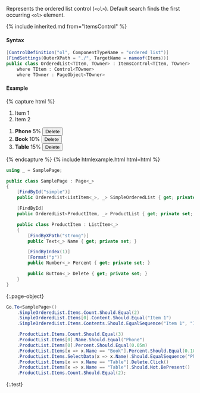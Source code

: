 Represents the ordered list control (`<ol>`). Default search finds the first occurring `<ol>` element.

{% include inherited.md from="ItemsControl" %}

#### Syntax

```cs
[ControlDefinition("ol", ComponentTypeName = "ordered list")]
[FindSettings(OuterXPath = "./", TargetName = nameof(Items))]
public class OrderedList<TItem, TOwner> : ItemsControl<TItem, TOwner>
    where TItem : Control<TOwner>
    where TOwner : PageObject<TOwner>
```

#### Example

{% capture html %}
<div>
    <ol id="simple">
        <li>Item 1</li>
        <li>Item 2</li>
    </ol>
    <ol id="product-list">
        <li>
            <strong>Phone</strong>
            <span>5%</span>
            <button>Delete</button>
        </li>
        <li>
            <strong>Book</strong>
            <span>10%</span>
            <button>Delete</button>
        </li>
        <li>
            <strong>Table</strong>
            <span>15%</span>
            <button>Delete</button>
        </li>
    </ol>
</div>
{% endcapture %}
{% include htmlexample.html html=html %}

```cs
using _ = SamplePage;

public class SamplePage : Page<_>
{
    [FindById("simple")]
    public OrderedList<ListItem<_>, _> SimpleOrderedList { get; private set; }

    [FindById]
    public OrderedList<ProductItem, _> ProductList { get; private set; }

    public class ProductItem : ListItem<_>
    {
        [FindByXPath("strong")]
        public Text<_> Name { get; private set; }

        [FindByIndex(1)]
        [Format("p")]
        public Number<_> Percent { get; private set; }

        public Button<_> Delete { get; private set; }
    }
}
```
{:.page-object}

```cs
Go.To<SamplePage>()
    .SimpleOrderedList.Items.Count.Should.Equal(2)
    .SimpleOrderedList.Items[0].Content.Should.Equal("Item 1")
    .SimpleOrderedList.Items.Contents.Should.EqualSequence("Item 1", "Item 2")

    .ProductList.Items.Count.Should.Equal(3)
    .ProductList.Items[0].Name.Should.Equal("Phone")
    .ProductList.Items[0].Percent.Should.Equal(0.05m)
    .ProductList.Items[x => x.Name == "Book"].Percent.Should.Equal(0.10m)
    .ProductList.Items.SelectData(x => x.Name).Should.EqualSequence("Phone", "Book", "Table")
    .ProductList.Items[x => x.Name == "Table"].Delete.Click()
    .ProductList.Items[x => x.Name == "Table"].Should.Not.BePresent()
    .ProductList.Items.Count.Should.Equal(2);
```
{:.test}